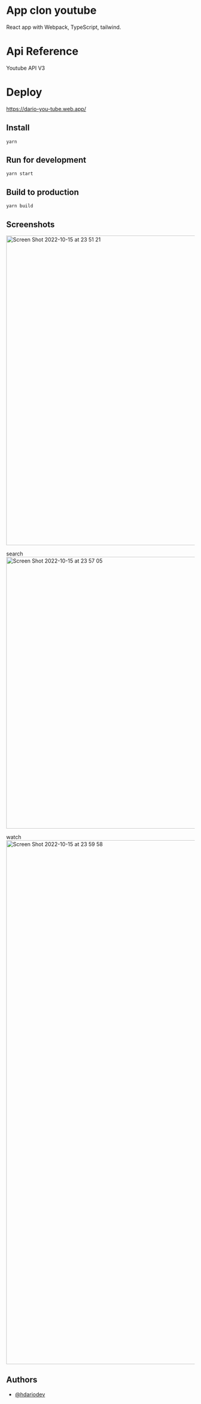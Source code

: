 
# App clon youtube

React app with Webpack, TypeScript, tailwind.

# Api Reference

Youtube API V3

# Deploy 

https://dario-you-tube.web.app/
## Install

```
yarn
```

## Run for development

```
yarn start
```

## Build to production

```
yarn build
```

## Screenshots

<img width="825" alt="Screen Shot 2022-10-15 at 23 51 21" src="https://user-images.githubusercontent.com/63020855/196017080-f83cda4a-4a1b-4739-b7a6-ad338fe7f16d.png">

search
<img width="724" alt="Screen Shot 2022-10-15 at 23 57 05" src="https://user-images.githubusercontent.com/63020855/196017201-6a018586-97cf-43d8-b190-49375125350c.png">

watch
<img width="1396" alt="Screen Shot 2022-10-15 at 23 59 58" src="https://user-images.githubusercontent.com/63020855/196017288-66296cc8-af06-4d85-af62-8a3582d34ef9.png">

## Authors

- [@hdariodev](https://www.hdariodev.com)
